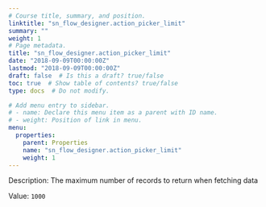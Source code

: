 ```yaml
---
# Course title, summary, and position.
linktitle: "sn_flow_designer.action_picker_limit"
summary: ""
weight: 1
# Page metadata.
title: "sn_flow_designer.action_picker_limit"
date: "2018-09-09T00:00:00Z"
lastmod: "2018-09-09T00:00:00Z"
draft: false  # Is this a draft? true/false
toc: true  # Show table of contents? true/false
type: docs  # Do not modify.

# Add menu entry to sidebar.
# - name: Declare this menu item as a parent with ID name.
# - weight: Position of link in menu.
menu:
  properties:
    parent: Properties
    name: "sn_flow_designer.action_picker_limit"
    weight: 1
---
```


Description: The maximum number of records to return when fetching data


Value: `1000`